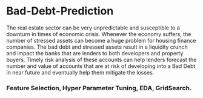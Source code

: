 # Bad-Debt-Prediction
The real estate sector can be very unpredictable and susceptible to a downturn in times of economic crisis. Whenever the economy suffers, the number of stressed assets can become a huge problem for housing finance companies. The bad debt and stressed assets result in a liquidity crunch and impact the banks that are lenders to both developers and property buyers. Timely risk analysis of these accounts can help lenders forecast the number and value of accounts that are at risk of developing into a Bad Debt in near future and eventually help them mitigate the losses.
### Feature Selection, Hyper Parameter Tuning, EDA, GridSearch. 

